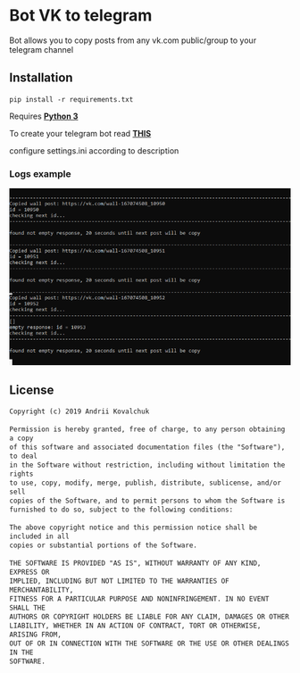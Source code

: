 # Bot VK to telegram
Bot allows you to copy posts from any vk.com public/group to your telegram channel
## Installation
```
pip install -r requirements.txt
```
Requires [**Python 3**](https://www.python.org/)

To create your telegram bot read [**THIS**](https://docs.microsoft.com/en-us/azure/bot-service/bot-service-channel-connect-telegram?view=azure-bot-service-4.0)

configure settings.ini according to description

### Logs example
![](https://github.com/muramrr/bot_vk_to_telegram/blob/master/Untitled.png)

## License
```
Copyright (c) 2019 Andrii Kovalchuk

Permission is hereby granted, free of charge, to any person obtaining a copy
of this software and associated documentation files (the "Software"), to deal
in the Software without restriction, including without limitation the rights
to use, copy, modify, merge, publish, distribute, sublicense, and/or sell
copies of the Software, and to permit persons to whom the Software is
furnished to do so, subject to the following conditions:

The above copyright notice and this permission notice shall be included in all
copies or substantial portions of the Software.

THE SOFTWARE IS PROVIDED "AS IS", WITHOUT WARRANTY OF ANY KIND, EXPRESS OR
IMPLIED, INCLUDING BUT NOT LIMITED TO THE WARRANTIES OF MERCHANTABILITY,
FITNESS FOR A PARTICULAR PURPOSE AND NONINFRINGEMENT. IN NO EVENT SHALL THE
AUTHORS OR COPYRIGHT HOLDERS BE LIABLE FOR ANY CLAIM, DAMAGES OR OTHER
LIABILITY, WHETHER IN AN ACTION OF CONTRACT, TORT OR OTHERWISE, ARISING FROM,
OUT OF OR IN CONNECTION WITH THE SOFTWARE OR THE USE OR OTHER DEALINGS IN THE
SOFTWARE.
```
